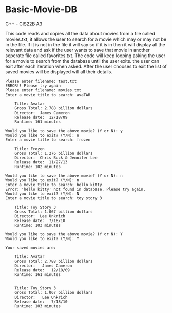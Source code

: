 # Basic-Movie-DB
C++ - CIS22B A3

This code reads and copies all the data about movies from a file called movies.txt, it allows the user to search for a movie which may or may not be in the file. If it is not in the file it will say so if it is in then it will display all the relevant data and ask if the user wants to save that movie in another seperate file called favorites.txt. The code will keep looping asking the user for a movie to search from the database until the user exits. the user can exit after each iteration when asked. After the user chooses to exit the list of saved movies will be displayed will all their details.

```
Please enter filename: test.txt
ERROR!! Please try again
Please enter filename: movies.txt
Enter a movie title to search: avaTAR

    Title: Avatar
    Gross Total: 2.788 billion dollars
    Director:  James Cameron
    Release date:  12/18/09
    Runtime: 161 minutes

Would you like to save the above movie? (Y or N): y
Would you like to exit? (Y/N): n
Enter a movie title to search: frozen

    Title: Frozen
    Gross Total: 1.276 billion dollars
    Director:  Chris Buck & Jennifer Lee
    Release date:  11/27/13
    Runtime: 102 minutes

Would you like to save the above movie? (Y or N): n
Would you like to exit? (Y/N): n
Enter a movie title to search: hello kitty
Error: 'hello kitty' not found in database. Please try again.
Would you like to exit? (Y/N): N
Enter a movie title to search: toy story 3

    Title: Toy Story 3
    Gross Total: 1.067 billion dollars
    Director:  Lee Unkrich
    Release date:  7/18/10
    Runtime: 103 minutes

Would you like to save the above movie? (Y or N): Y
Would you like to exit? (Y/N): Y

Your saved movies are:

    Title: Avatar
    Gross Total: 2.788 billion dollars
    Director:   James Cameron
    Release date:   12/18/09
    Runtime: 161 minutes


    Title: Toy Story 3
    Gross Total: 1.067 billion dollars
    Director:   Lee Unkrich
    Release date:   7/18/10
    Runtime: 103 minutes
```
